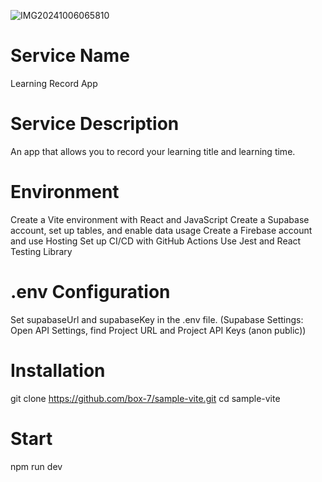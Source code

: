 
![IMG20241006065810](https://github.com/user-attachments/assets/1b97cef6-8e60-47e8-bd4d-26138cd7dda9)

# Service Name
Learning Record App

# Service Description
An app that allows you to record your learning title and learning time.

# Environment
Create a Vite environment with React and JavaScript
Create a Supabase account, set up tables, and enable data usage
Create a Firebase account and use Hosting
Set up CI/CD with GitHub Actions
Use Jest and React Testing Library

# .env Configuration
Set supabaseUrl and supabaseKey in the .env file. (Supabase Settings: Open API Settings, find Project URL and Project API Keys (anon public))

# Installation
git clone https://github.com/box-7/sample-vite.git
cd sample-vite

# Start
npm run dev
